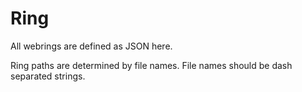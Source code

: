 # Ring

All webrings are defined as JSON here.

Ring paths are determined by file names. File names should be dash separated strings.
